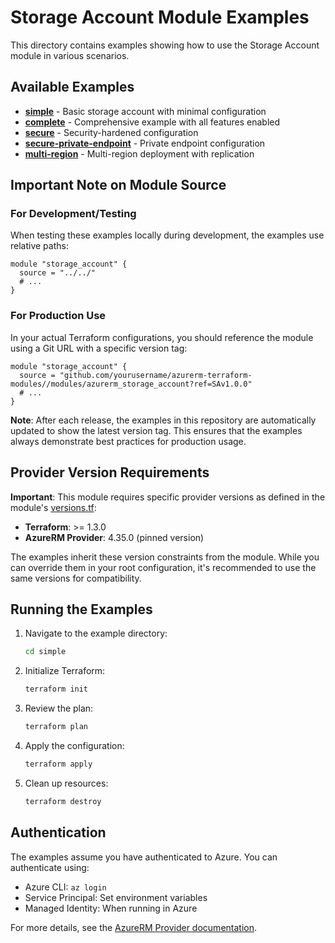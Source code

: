 # Storage Account Module Examples

This directory contains examples showing how to use the Storage Account module in various scenarios.

## Available Examples

- **[simple](./simple/README.md)** - Basic storage account with minimal configuration
- **[complete](./complete/README.md)** - Comprehensive example with all features enabled
- **[secure](./secure/README.md)** - Security-hardened configuration
- **[secure-private-endpoint](./secure-private-endpoint/README.md)** - Private endpoint configuration
- **[multi-region](./multi-region/README.md)** - Multi-region deployment with replication

## Important Note on Module Source

### For Development/Testing
When testing these examples locally during development, the examples use relative paths:
```hcl
module "storage_account" {
  source = "../../"
  # ...
}
```

### For Production Use
In your actual Terraform configurations, you should reference the module using a Git URL with a specific version tag:
```hcl
module "storage_account" {
  source = "github.com/yourusername/azurerm-terraform-modules//modules/azurerm_storage_account?ref=SAv1.0.0"
  # ...
}
```

**Note**: After each release, the examples in this repository are automatically updated to show the latest version tag. This ensures that the examples always demonstrate best practices for production usage.

## Provider Version Requirements

**Important**: This module requires specific provider versions as defined in the module's [versions.tf](../versions.tf):
- **Terraform**: >= 1.3.0
- **AzureRM Provider**: 4.35.0 (pinned version)

The examples inherit these version constraints from the module. While you can override them in your root configuration, it's recommended to use the same versions for compatibility.

## Running the Examples

1. Navigate to the example directory:
   ```bash
   cd simple
   ```

2. Initialize Terraform:
   ```bash
   terraform init
   ```

3. Review the plan:
   ```bash
   terraform plan
   ```

4. Apply the configuration:
   ```bash
   terraform apply
   ```

5. Clean up resources:
   ```bash
   terraform destroy
   ```

## Authentication

The examples assume you have authenticated to Azure. You can authenticate using:

- Azure CLI: `az login`
- Service Principal: Set environment variables
- Managed Identity: When running in Azure

For more details, see the [AzureRM Provider documentation](https://registry.terraform.io/providers/hashicorp/azurerm/latest/docs#authenticating-to-azure).